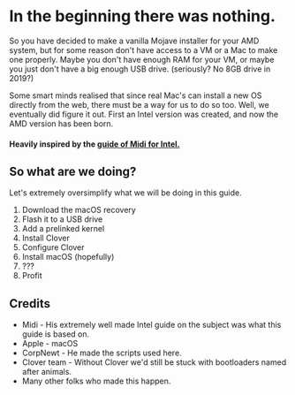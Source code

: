 # In the beginning there was nothing.

So you have decided to make a vanilla Mojave installer for your AMD system, but for some reason don't have access to a VM or a Mac to make one properly. Maybe you don't have enough RAM for your VM, or maybe you just don't have a big enough USB drive. \(seriously? No 8GB drive in 2019?\)  
  
Some smart minds realised that since real Mac's can install a new OS directly from the web, there must be a way for us to do so too. Well, we eventually did figure it out. First an Intel version was created, and now the AMD version has been born.

#### Heavily inspired by the [guide of Midi for Intel.](https://internet-install.gitbook.io/macos-internet-install/)

## So what are we doing?

Let's extremely oversimplify what we will be doing in this guide.

1. Download the macOS recovery
2. Flash it to a USB drive
3. Add a prelinked kernel
4. Install Clover
5. Configure Clover
6. Install macOS \(hopefully\)
7. ???
8. Profit

## Credits

* Midi - His extremely well made Intel guide on the subject was what this guide is based on.
* Apple - macOS
* CorpNewt - He made the scripts used here.
* Clover team - Without Clover we'd still be stuck with bootloaders named after animals.
* Many other folks who made this happen.



